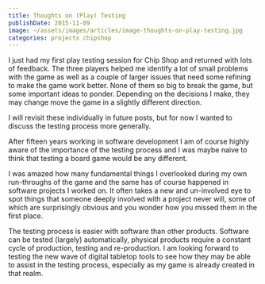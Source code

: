 ```yaml
---
title: Thoughts on (Play) Testing
publishDate: 2015-11-09
image: ~/assets/images/articles/image-thoughts-on-play-testing.jpg
categories: projects chipshop
---
```


I just had my first play testing session for Chip Shop and returned with lots of feedback. The three players helped me identify a lot of small problems with the game as well as a couple of larger issues that need some refining to make the game work better. None of them so big to break the game, but some important ideas to ponder. Depending on the decisions I make, they may change move the game in a slightly different direction.

I will revisit these individually in future posts, but for now I wanted to discuss the testing process more generally.

After fifteen years working in software development I am of course highly aware of the importance of the testing process and I was maybe naive to think that testing a board game would be any different.

I was amazed how many fundamental things I overlooked during my own run-throughs of the game and the same has of course happened in software projects I worked on. It often takes a new and un-involved eye to spot things that someone deeply involved with a project never will, some of which are surprisingly obvious and you wonder how you missed them in the first place.

The testing process is easier with software than other products. Software can be tested (largely) automatically, physical products require a constant cycle of production, testing and re-production. I am looking forward to testing the new wave of digital tabletop tools to see how they may be able to assist in the testing process, especially as my game is already created in that realm.
